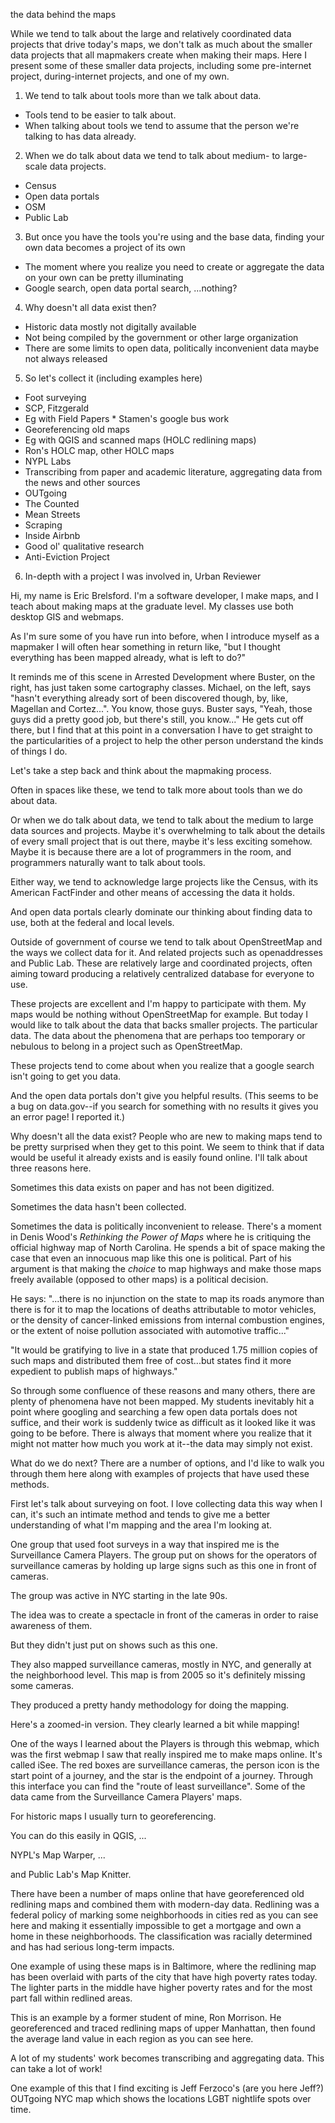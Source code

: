 the data behind the maps

While we tend to talk about the large and relatively coordinated data projects that drive today's maps, we don't talk as much about the smaller data projects that all mapmakers create when making their maps. Here I present some of these smaller data projects, including some pre-internet project, during-internet projects, and one of my own.

 1. We tend to talk about tools more than we talk about data.
  * Tools tend to be easier to talk about.
  * When talking about tools we tend to assume that the person we're talking to has data already.
 2. When we do talk about data we tend to talk about medium- to large-scale data projects.
  * Census
  * Open data portals
  * OSM
  * Public Lab
 3. But once you have the tools you're using and the base data, finding your own data becomes a project of its own
  * The moment where you realize you need to create or aggregate the data on your own can be pretty illuminating
  * Google search, open data portal search, ...nothing?
 4. Why doesn't all data exist then?
  * Historic data mostly not digitally available
  * Not being compiled by the government or other large organization
  * There are some limits to open data, politically inconvenient data maybe not always released
 5. So let's collect it (including examples here)
  * Foot surveying
   * SCP, Fitzgerald
   * Eg with Field Papers
    * Stamen's google bus work
  * Georeferencing old maps
   * Eg with QGIS and scanned maps (HOLC redlining maps)
   * Ron's HOLC map, other HOLC maps
   * NYPL Labs
  * Transcribing from paper and academic literature, aggregating data from the news and other sources
   * OUTgoing
   * The Counted
   * Mean Streets
  * Scraping
   * Inside Airbnb
  * Good ol' qualitative research
   * Anti-Eviction Project
 6. In-depth with a project I was involved in, Urban Reviewer




Hi, my name is Eric Brelsford. I'm a software developer, I make maps, and I teach about making maps at the graduate level. My classes use both desktop GIS and webmaps.

As I'm sure some of you have run into before, when I introduce myself as a mapmaker I will often hear something in return like, "but I thought everything has been mapped already, what is left to do?"

It reminds me of this scene in Arrested Development where Buster, on the right, has just taken some cartography classes. Michael, on the left, says "hasn't everything already sort of been discovered though, by, like, Magellan and Cortez...". You know, those guys. Buster says, "Yeah, those guys did a pretty good job, but there's still, you know..." He gets cut off there, but I find that at this point in a conversation I have to get straight to the particularities of a project to help the other person understand the kinds of things I do.

Let's take a step back and think about the mapmaking process.

Often in spaces like these, we tend to talk more about tools than we do about data.

Or when we do talk about data, we tend to talk about the medium to large data sources and projects. Maybe it's overwhelming to talk about the details of every small project that is out there, maybe it's less exciting somehow. Maybe it is because there are a lot of programmers in the room, and programmers naturally want to talk about tools.

Either way, we tend to acknowledge large projects like the Census, with its American FactFinder and other means of accessing the data it holds.

And open data portals clearly dominate our thinking about finding data to use, both at the federal and local levels.

Outside of government of course we tend to talk about OpenStreetMap and the ways we collect data for it. And related projects such as openaddresses and Public Lab. These are relatively large and coordinated projects, often aiming toward producing a relatively centralized database for everyone to use.

These projects are excellent and I'm happy to participate with them. My maps would be nothing without OpenStreetMap for example. But today I would like to talk about the data that backs smaller projects. The particular data. The data about the phenomena that are perhaps too temporary or nebulous to belong in a project such as OpenStreetMap.

These projects tend to come about when you realize that a google search isn't going to get you data.

And the open data portals don't give you helpful results. (This seems to be a bug on data.gov--if you search for something with no results it gives you an error page! I reported it.)

Why doesn't all the data exist? People who are new to making maps tend to be pretty surprised when they get to this point. We seem to think that if data would be useful it already exists and is easily found online. I'll talk about three reasons here.

Sometimes this data exists on paper and has not been digitized.

Sometimes the data hasn't been collected.

Sometimes the data is politically inconvenient to release. There's a moment in Denis Wood's _Rethinking the Power of Maps_ where he is critiquing the official highway map of North Carolina. He spends a bit of space making the case that even an innocuous map like this one is political. Part of his argument is that making the *choice* to map highways and make those maps freely available (opposed to other maps) is a political decision.

He says: "...there is no injunction on the state to map its roads anymore than there is for it to map the locations of deaths attributable to motor vehicles, or the density of cancer-linked emissions from internal combustion engines, or the extent of noise pollution associated with automotive traffic..."

"It would be gratifying to live in a state that produced 1.75 million copies of such maps and distributed them free of cost...but states find it more expedient to publish maps of highways."

So through some confluence of these reasons and many others, there are plenty of phenomena have not been mapped. My students inevitably hit a point where googling and searching a few open data portals does not suffice, and their work is suddenly twice as difficult as it looked like it was going to be before. There is always that moment where you realize that it might not matter how much you work at it--the data may simply not exist.

What do we do next? There are a number of options, and I'd like to walk you through them here along with examples of projects that have used these methods.

First let's talk about surveying on foot. I love collecting data this way when I can, it's such an intimate method and tends to give me a better understanding of what I'm mapping and the area I'm looking at.

One group that used foot surveys in a way that inspired me is the Surveillance Camera Players. The group put on shows for the operators of surveillance cameras by holding up large signs such as this one in front of cameras.

The group was active in NYC starting in the late 90s.

The idea was to create a spectacle in front of the cameras in order to raise awareness of them.

But they didn't just put on shows such as this one.

They also mapped surveillance cameras, mostly in NYC, and generally at the neighborhood level. This map is from 2005 so it's definitely missing some cameras.

They produced a pretty handy methodology for doing the mapping.

Here's a zoomed-in version. They clearly learned a bit while mapping!

One of the ways I learned about the Players is through this webmap, which was the first webmap I saw that really inspired me to make maps online. It's called iSee. The red boxes are surveillance cameras, the person icon is the start point of a journey, and the star is the endpoint of a journey. Through this interface you can find the "route of least surveillance". Some of the data came from the Surveillance Camera Players' maps.

For historic maps I usually turn to georeferencing.

You can do this easily in QGIS, ...

NYPL's Map Warper, ...

and Public Lab's Map Knitter.

There have been a number of maps online that have georeferenced old redlining maps and combined them with modern-day data. Redlining was a federal policy of marking some neighborhoods in cities red as you can see here and making it essentially impossible to get a mortgage and own a home in these neighborhoods. The classification was racially determined and has had serious long-term impacts.

One example of using these maps is in Baltimore, where the redlining map has been overlaid with parts of the city that have high poverty rates today. The lighter parts in the middle have higher poverty rates and for the most part fall within redlined areas.

This is an example by a former student of mine, Ron Morrison. He georeferenced and traced redlining maps of upper Manhattan, then found the average land value in each region as you can see here.

A lot of my students' work becomes transcribing and aggregating data. This can take a lot of work!

One example of this that I find exciting is Jeff Ferzoco's (are you here Jeff?) OUTgoing NYC map which shows the locations LGBT nightlife spots over time.
